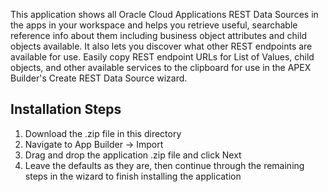 This application shows all Oracle Cloud Applications REST Data Sources in the apps in your workspace and helps you retrieve useful, searchable reference info about them including business object attributes and child objects available. It also lets you discover what other REST endpoints are available for use. Easily copy REST endpoint URLs for List of Values, child objects, and other available services to the clipboard for use in the APEX Builder's Create REST Data Source wizard.

Installation Steps
------------------------------------
1. Download the .zip file in this directory
2. Navigate to App Builder -> Import
3. Drag and drop the application .zip file and click Next
4. Leave the defaults as they are, then continue through the remaining steps in the wizard to finish installing the application
